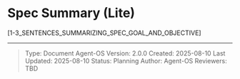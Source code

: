 # Spec Summary (Lite)

[1-3_SENTENCES_SUMMARIZING_SPEC_GOAL_AND_OBJECTIVE]

---

> Type: Document
> Agent-OS Version: 2.0.0
> Created: 2025-08-10
> Last Updated: 2025-08-10
> Status: Planning
> Author: Agent-OS
> Reviewers: TBD